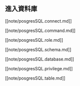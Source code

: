 
## 進入資料庫

[[note/posgresSQL.connect.md]]

[[note/posgresSQL.command.md]]


[[note/posgresSQL.role.md]]

[[note/posgresSQL.schema.md]]

[[note/posgresSQL.database.md]]

[[note/posgresSQL.privilege.md]]

[[note/posgresSQL.table.md]]
